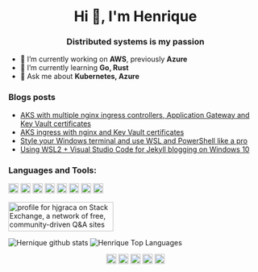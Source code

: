 <h1 align="center">Hi 👋, I'm Henrique</h1>
<h3 align="center">Distributed systems is my passion</h3>

- 🔭 I’m currently working on **AWS**, previously **Azure**
- 🌱 I’m currently learning **Go, Rust**
- 💬 Ask me about **Kubernetes, Azure**

### Blogs posts
<!-- BLOG-POST-LIST:START -->
- [AKS with multiple nginx ingress controllers, Application Gateway and Key Vault certificates](https://dev.to/hjgraca/aks-with-multiple-nginx-ingress-controllers-application-gateway-and-key-vault-certificates-47b1)
- [AKS ingress with nginx and Key Vault certificates](https://dev.to/hjgraca/aks-ingress-with-nginx-and-key-vault-certificates-2kma)
- [Style your Windows terminal and use WSL and PowerShell like a pro](https://dev.to/hjgraca/style-your-windows-terminal-and-use-wsl-and-powershell-like-a-pro-57fp)
- [Using WSL2 + Visual Studio Code for Jekyll blogging on Windows 10](https://dev.to/hjgraca/using-wsl2-visual-studio-code-for-jekyll-blogging-on-windows-10-516g)
<!-- BLOG-POST-LIST:END -->

### Languages and Tools:

<p align="left"><img src="https://cdn.jsdelivr.net/gh/devicons/devicon@v2.9.0/icons/csharp/csharp-original.svg" alt="csharp" width="20" height="20"/> <img src="https://cdn.jsdelivr.net/gh/devicons/devicon@v2.9.0/icons/docker/docker-original-wordmark.svg" alt="docker" width="20" height="20"/> <img src="https://cdn.jsdelivr.net/gh/devicons/devicon@v2.9.0/icons/dot-net/dot-net-original-wordmark.svg" alt="dotnet" width="20" height="20"/> <img src="https://cdn.jsdelivr.net/gh/devicons/devicon@v2.9.0/icons/javascript/javascript-original.svg" alt="javascript" width="20" height="20"/> <img src="https://cdn.jsdelivr.net/gh/devicons/devicon@v2.9.0/icons/mongodb/mongodb-original-wordmark.svg" alt="mongodb" width="20" height="20"/> <img src="https://cdn.jsdelivr.net/gh/devicons/devicon@v2.9.0/icons/redis/redis-original-wordmark.svg" alt="redis" width="20" height="20"/> <img src="https://cdn.jsdelivr.net/gh/devicons/devicon@v2.9.0/icons/nodejs/nodejs-original-wordmark.svg" alt="nodejs" width="20" height="20"/>
  <img src="https://cdn.jsdelivr.net/gh/devicons/devicon/icons/go/go-original.svg" alt="go" width="20" height="20"/>
</p>
<p align="center"> </p>

<a href="https://stackexchange.com/users/375981"><img src="https://stackexchange.com/users/flair/375981.png" width="208" height="58" alt="profile for hjgraca on Stack Exchange, a network of free, community-driven Q&amp;A sites" title="profile for hjgraca on Stack Exchange, a network of free, community-driven Q&amp;A sites"></a>

![Hernique github stats](https://github-readme-stats.vercel.app/api?username=hjgraca&show_icons=true&hide_border=true&count_private=true)
![Henrique Top Languages](https://github-readme-stats.vercel.app/api/top-langs/?username=hjgraca&hide=TeX&layout=compact&count_private=true)


<p align="center">
<a href="https://dev.to/hjgraca" target="blank"><img align="center" src="https://cdn.jsdelivr.net/npm/simple-icons@3.0.1/icons/dev-dot-to.svg" alt="hjgraca" height="20" width="20" /></a>
<a href="https://twitter.com/hjgraca" target="blank"><img align="center" src="https://cdn.jsdelivr.net/npm/simple-icons@3.0.1/icons/twitter.svg" alt="hjgraca" height="20" width="20" /></a>
<a href="https://linkedin.com/in/hjgraca" target="blank"><img align="center" src="https://cdn.jsdelivr.net/npm/simple-icons@3.0.1/icons/linkedin.svg" alt="hjgraca" height="20" width="20" /></a>
<a href="https://stackoverflow.com/users/727141" target="blank"><img align="center" src="https://cdn.jsdelivr.net/npm/simple-icons@3.0.1/icons/stackoverflow.svg" alt="727141" height="20" width="20" /></a>
<a href="https://medium.com/@hjgraca" target="blank"><img align="center" src="https://cdn.jsdelivr.net/npm/simple-icons@3.0.1/icons/medium.svg" alt="@hjgraca" height="20" width="20" /></a>
</p>
